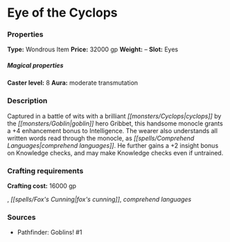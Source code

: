 ﻿---
Title: "Eye of the Cyclops"
Type: "Wondrous Item"
Price: "32000 gp"
Weight: "–"
Slot: "Eyes"
Caster level: "8"
Aura: "moderate transmutation"
Description: |
  "Captured in a battle of wits with a brilliant cyclops by the goblin hero Gribbet, this handsome monocle grants a +4 enhancement bonus to Intelligence. The wearer also understands all written words read through the monocle, as _comprehend languages_. He further gains a +2 insight bonus on Knowledge checks, and may make Knowledge checks even if untrained."
Crafting cost: "16000 gp"
Sources: "['Pathfinder: Goblins! #1']"
---

# Eye of the Cyclops

### Properties

**Type:** Wondrous Item **Price:** 32000 gp **Weight:** – **Slot:** Eyes

##### Magical properties

**Caster level:** 8 **Aura:** moderate transmutation

### Description

Captured in a battle of wits with a brilliant _[[monsters/Cyclops|cyclops]]_ by the _[[monsters/Goblin|goblin]]_ hero Gribbet, this handsome monocle grants a +4 enhancement bonus to Intelligence. The wearer also understands all written words read through the monocle, as _[[spells/Comprehend Languages|comprehend languages]]_. He further gains a +2 insight bonus on Knowledge checks, and may make Knowledge checks even if untrained.

### Crafting requirements

**Crafting cost:** 16000 gp

, _[[spells/Fox's Cunning|fox's cunning]]_, _comprehend languages_

### Sources

* Pathfinder: Goblins! #1